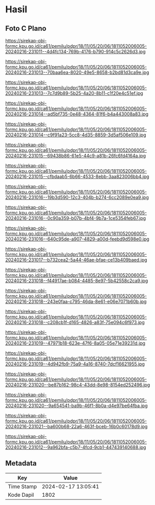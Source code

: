# Hasil

## Foto C Plano

https://sirekap-obj-formc.kpu.go.id/ca61/pemilu/pdpr/18/11/05/20/06/1811052006005-20240216-231011--4d4fc134-769b-4176-b790-914c5c2626d3.jpg

https://sirekap-obj-formc.kpu.go.id/ca61/pemilu/pdpr/18/11/05/20/06/1811052006005-20240216-231013--70baa6ea-8020-49e5-8658-b2bd81d3ca9e.jpg

https://sirekap-obj-formc.kpu.go.id/ca61/pemilu/pdpr/18/11/05/20/06/1811052006005-20240216-231013--7c7d9b89-5b25-4a20-8b11-c1f20e4c51ef.jpg

https://sirekap-obj-formc.kpu.go.id/ca61/pemilu/pdpr/18/11/05/20/06/1811052006005-20240216-231014--ad5bf735-0e48-4364-81f6-b4a443008a83.jpg

https://sirekap-obj-formc.kpu.go.id/ca61/pemilu/pdpr/18/11/05/20/06/1811052006005-20240216-231014--c9f91a23-5cc8-4d35-8859-3d5af506e109.jpg

https://sirekap-obj-formc.kpu.go.id/ca61/pemilu/pdpr/18/11/05/20/06/1811052006005-20240216-231015--69438b86-61e5-44c9-a81b-26fc6fd4164a.jpg

https://sirekap-obj-formc.kpu.go.id/ca61/pemilu/pdpr/18/11/05/20/06/1811052006005-20240216-231015--cfbdaab5-6b66-4533-8ebb-3aa823006bb4.jpg

https://sirekap-obj-formc.kpu.go.id/ca61/pemilu/pdpr/18/11/05/20/06/1811052006005-20240216-231016--19b3d590-12c3-404b-b274-6cc2089e0ea9.jpg

https://sirekap-obj-formc.kpu.go.id/ca61/pemilu/pdpr/18/11/05/20/06/1811052006005-20240216-231016--0c90a359-b07b-4bf4-9b7a-1ce5354feb67.jpg

https://sirekap-obj-formc.kpu.go.id/ca61/pemilu/pdpr/18/11/05/20/06/1811052006005-20240216-231016--640c95de-a907-4829-a00d-feebd9d598e0.jpg

https://sirekap-obj-formc.kpu.go.id/ca61/pemilu/pdpr/18/11/05/20/06/1811052006005-20240216-231017--b732cea2-5a44-46ae-bfae-ce13b409baed.jpg

https://sirekap-obj-formc.kpu.go.id/ca61/pemilu/pdpr/18/11/05/20/06/1811052006005-20240216-231018--f44917ae-b084-4485-8e97-5b42558c2ca9.jpg

https://sirekap-obj-formc.kpu.go.id/ca61/pemilu/pdpr/18/11/05/20/06/1811052006005-20240216-231018--243e0faa-c795-46da-8e61-e06e7071b60b.jpg

https://sirekap-obj-formc.kpu.go.id/ca61/pemilu/pdpr/18/11/05/20/06/1811052006005-20240216-231018--c208cb1f-d165-4826-a83f-75e094c6f973.jpg

https://sirekap-obj-formc.kpu.go.id/ca61/pemilu/pdpr/18/11/05/20/06/1811052006005-20240216-231019--47971b18-623e-47f6-8a05-05e71e39231d.jpg

https://sirekap-obj-formc.kpu.go.id/ca61/pemilu/pdpr/18/11/05/20/06/1811052006005-20240216-231019--4d942fb9-75a9-4a16-8740-7dcf16621955.jpg

https://sirekap-obj-formc.kpu.go.id/ca61/pemilu/pdpr/18/11/05/20/06/1811052006005-20240216-231020--be87b162-98c4-43dd-8e98-8154ed252496.jpg

https://sirekap-obj-formc.kpu.go.id/ca61/pemilu/pdpr/18/11/05/20/06/1811052006005-20240216-231020--9a654541-ba9b-46f1-8b0a-d4e97be64fba.jpg

https://sirekap-obj-formc.kpu.go.id/ca61/pemilu/pdpr/18/11/05/20/06/1811052006005-20240216-231021--ba600b68-22a6-463f-bceb-16b0c60178d9.jpg

https://sirekap-obj-formc.kpu.go.id/ca61/pemilu/pdpr/18/11/05/20/06/1811052006005-20240216-231012--9a962bfa-c5b7-4fcd-9cb1-447439140688.jpg


## Metadata

| Key        | Value               |
| ---------- | ------------------- |
| Time Stamp | 2024-02-17 13:05:41 |
| Kode Dapil | 1802                |



